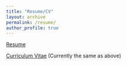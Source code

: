 ```yaml
---
title: "Resume/CV"
layout: archive
permalink: /resume/
author_profile: true
---
```



[Resume](https://drewjohnston13.github.io/Resume.pdf)


[Curriculum Vitae](https://drewjohnston13.github.io/Resume.pdf) (Currently the same as above)

